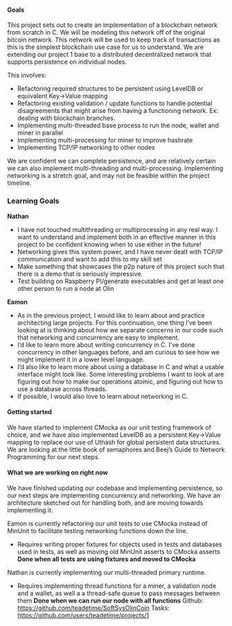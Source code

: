 #### Goals
This project sets out to create an implementation of a blockchain network from scratch in C. We will be modeling this network off of the original bitcoin network. This network will be used to keep track of transactions as this is the simplest blockchain use case for us to understand. 
We are extending our project 1 base to a distributed decentralized network that supports persistence on individual nodes. 

This involves:

- Refactoring required structures to be persistent using LevelDB or equivalent Key->Value mapping
- Refactoring existing validation / update functions to handle potential disagreements that might arise from having a functioning network. Ex: dealing with blockchain branches.
- Implementing multi-threaded base process to run the node, wallet and miner in parallel
- Implementing multi-processing for miner to improve hashrate
- Implementing TCP/IP networking to other nodes

We are confident we can complete persistence, and are relatively certain we can also implement multi-threading and multi-processing. Implementing networking is a stretch goal, and may not be feasible within the project timeline.

### Learning Goals
**Nathan**
- I have not touched multithreading or multiprocessing in any real way. I want to understand and implement both in an effective manner in this project to be confident knowing when to use either in the future!
- Networking gives this system power, and I have never dealt with TCP/IP communication and want to add this to my skill set
- Make something that showcases the p2p nature of this project such that there is a demo that is seriously impressive.
- Test building on Raspberry PI/generate executables and get at least one other person to run a node at Olin

**Eamon**
- As in the previous project, I would like to learn about and practice architecting large projects. For this continuation, one thing I’ve been looking at is thinking about how we separate concerns in our code such that networking and concurrency are easy to implement.
- I’d like to learn more about writing concurrency in C. I’ve done concurrency in other languages before, and am curious to see how we might implement it in a lower level language.
- I’d also like to learn more about using a database in C and what a usable interface might look like. Some interesting problems I want to look at are figuring out how to make our operations atomic, and figuring out how to use a database across threads.
- If possible, I would also love to learn about networking in C.


#### Getting started
We have started to implement CMocka as our unit testing framework of choice, and we have also implemented  LevelDB as a persistent Key->Value mapping to replace our use of Uthash for global persistent data structures. We are looking at the little book of semaphores and Beej’s Guide to Network Programming for our next steps.
#### What we are working on right now
We have finished updating our codebase and implementing persistence, so our next steps are implementing concurrency and networking. We have an architecture sketched out for handling both, and are moving towards implementing it. 

Eamon is currently refactoring our unit tests to use CMocka instead of MinUnit to facilitate testing networking functions down the line.
- Requires writing proper fixtures for objects used in tests and databases used in tests, as well as moving old MinUnit asserts to CMocka asserts
__Done when all tests are using fixtures and moved to CMocka__

Nathan is currently implementing our multi-threaded primary runtime.
  -  Requires implementing thread functions for a miner, a validation node and a wallet, as well a a thread-safe queue to pass messages between them
__Done when we can run our node with all functions__
Github: https://github.com/teadetime/SoftSysOlinCoin
Tasks: https://github.com/users/teadetime/projects/1 
